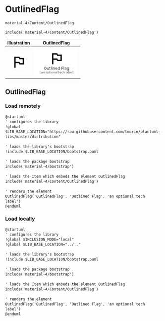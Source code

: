 # OutlinedFlag


```text
material-4/Content/OutlinedFlag
```

```text
include('material-4/Content/OutlinedFlag')
```



| Illustration | OutlinedFlag |
| :---: | :---: |
| ![illustration for Illustration](../../material-4/Content/OutlinedFlag.png) | ![illustration for OutlinedFlag](../../material-4/Content/OutlinedFlag.Local.png) |




## OutlinedFlag

### Load remotely
```plantuml
@startuml
' configures the library
!global $LIB_BASE_LOCATION="https://raw.githubusercontent.com/tmorin/plantuml-libs/master/distribution"

' loads the library's bootstrap
!include $LIB_BASE_LOCATION/bootstrap.puml

' loads the package bootstrap
include('material-4/bootstrap')

' loads the Item which embeds the element OutlinedFlag
include('material-4/Content/OutlinedFlag')

' renders the element
OutlinedFlag('OutlinedFlag', 'Outlined Flag', 'an optional tech label')
@enduml
```

### Load locally
```plantuml
@startuml
' configures the library
!global $INCLUSION_MODE="local"
!global $LIB_BASE_LOCATION="../.."

' loads the library's bootstrap
!include $LIB_BASE_LOCATION/bootstrap.puml

' loads the package bootstrap
include('material-4/bootstrap')

' loads the Item which embeds the element OutlinedFlag
include('material-4/Content/OutlinedFlag')

' renders the element
OutlinedFlag('OutlinedFlag', 'Outlined Flag', 'an optional tech label')
@enduml
```

